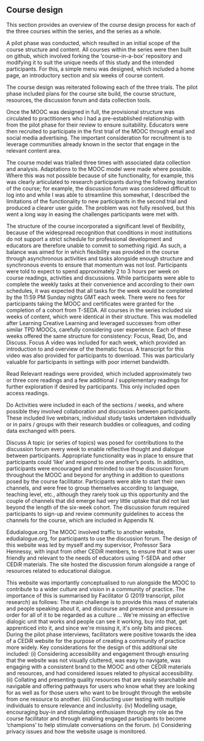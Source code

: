 ## Course design

This section provides an overview of the course design process for each of the three courses within the series, and the series as a whole.

A pilot phase was conducted, which resulted in an initial scope of the course structure and content. All courses within the series were then built on github, which involved forking the ‘course-in-a-box’ repository and modifying it to suit the unique needs of this study and the intended participants. For this, a simple menu was designed, which included a home page, an introductory section and six weeks of course content.

The course design was reiterated following each of the three trials. The pilot phase included plans for the course site build, the course structure, resources, the discussion forum and data collection tools. 

Once the MOOC was designed in full, the provisional structure was circulated to practitioners who I had a pre-established relationship with from the pilot phase for their review to ensure suitability. Educators were then recruited to participate in the first trial of the MOOC through email and social media advertising. The important consideration for recruitment is to leverage communities already known in the sector that engage in the relevant content area.

The course model was trialled three times with associated data collection and analysis. Adaptations to the MOOC model were made where possible. Where this was not possible because of site functionality, for example, this was clearly articulated to research participants during the following iteration of the course; for example, the discussion forum was considered difficult to log into and while I was able to streamline this somewhat, I described the limitations of the functionality to new participants in the second trial and produced a clearer user guide. The problem was not fully resolved, but this went a long way in easing the challenges participants were met with.

The structure of the course incorporated a significant level of flexibility, because of the widespread recognition that conditions in most institutions do not support a strict schedule for professional development and educators are therefore unable to commit to something rigid. As such, a balance was aimed for in which flexibility was provided in the course through asynchronous activities and tasks alongside enough structure and synchronous events to ensure that momentum was not lost. Participants were told to expect to spend approximately 2 to 3 hours per week on course readings, activities and discussions. While participants were able to complete the weekly tasks at their convenience and according to their own schedules, it was expected that all tasks for the week would be completed by the 11:59 PM Sunday nights GMT each week. There were no fees for participants taking the MOOC and certificates were granted for the completion of a cohort from T-SEDA.
All courses in the series included six weeks of content, which were identical in their structure. This was modelled after Learning Creative Learning  and leveraged successes from other similar TPD MOOCs, carefully considering user experience. Each of these weeks offered the same structure for consistency: Focus, Read, Do, and Discuss.
Focus
A video was included for each week, which provided an introduction to and overview of the thematic focus. A transcript for this video was also provided for participants to download. This was particularly valuable for participants in settings with poor internet bandwidth.
 
Read
Relevant readings were provided, which included approximately two or three core readings and a few additional / supplementary readings for further exploration if desired by participants. This only included open access readings.
 
Do
Activities were included in each of the sections / weeks, and where possible they involved collaboration and discussion between participants. These included live webinars, individual study tasks undertaken individually or in pairs / groups with their research buddies or colleagues, and coding data exchanged with peers.
 
Discuss
A topic (or series of topics) was posed for contributions to the discussion forum every week to enable reflective thought and dialogue between participants. Appropriate functionality was in place to ensure that participants could ‘like’ and respond to one another’s posts. In addition, participants were encouraged and reminded to use the discussion forum throughout the MOOC and beyond for anything in addition to questions posed by the course facilitator. Participants were able to start their own channels, and were free to group themselves according to language, teaching level, etc., although they rarely took up this opportunity and the couple of channels that did emerge had very little uptake that did not last beyond the length of the six-week cohort.
The discussion forum required participants to sign-up and review community guidelines to access the channels for the course, which are included in Appendix N.
 
Edudialogue.org
The MOOC involved traffic to another website, edudialogue.org, for participants to use the discussion forum. The design of this website was led by myself and my supervisor, Professor Sara Hennessy, with input from other CEDiR members, to ensure that it was user friendly and relevant to the needs of educators using T-SEDA and other CEDiR materials. The site hosted the discussion forum alongside a range of resources related to educational dialogue.

 
This website was importantly conceptualised to run alongside the MOOC to contribute to a wider culture and vision in a community of practice. The importance of this is summarised by Facilitator G (2019 transcript, pilot research) as follows:
The main challenge is to provide this mass of materials and people speaking about it, and discourse and presence and pressure in order for all of it to be regarded as a culture … We're missing an effective dialogic unit that works and people can see it working, buy into that, get apprenticed into it, and since we're missing it, it's only bits and pieces.
During the pilot phase interviews, facilitators were positive towards the idea of a CEDiR website for the purpose of creating a community of practice more widely. Key considerations for the design of this additional site included: (i) Considering accessibility and engagement through ensuring that the website was not visually cluttered, was easy to navigate, was engaging with a consistent brand to the MOOC and other CEDiR materials and resources, and had considered issues related to physical accessibility. (ii) Collating and presenting quality resources that are easily searchable and navigable and offering pathways for users who know what they are looking for as well as for those users who want to be brought through the website from one resource to another. (iii) Conducting user testing with multiple individuals to ensure relevance and inclusivity. (iv) Modelling usage, encouraging buy-in and stimulating enthusiasm through my role as the course facilitator and through enabling engaged participants to become ‘champions’ to help stimulate conversations on the forum. (v) Considering privacy issues and how the website usage is monitored.
